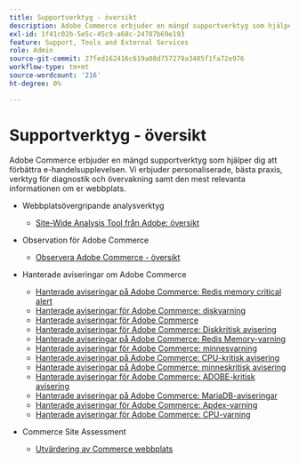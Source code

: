 ```yaml
---
title: Supportverktyg - översikt
description: Adobe Commerce erbjuder en mängd supportverktyg som hjälper dig att förbättra e-handelsupplevelsen. Vi erbjuder personaliserade, bästa praxis, verktyg för diagnostik och övervakning samt den mest relevanta informationen om er webbplats.
exl-id: 1f41c02b-5e5c-45c9-a68c-24787b69e193
feature: Support, Tools and External Services
role: Admin
source-git-commit: 27fed162416c619a08d757279a3405f1fa72e976
workflow-type: tm+mt
source-wordcount: '216'
ht-degree: 0%

---
```


# Supportverktyg - översikt

Adobe Commerce erbjuder en mängd supportverktyg som hjälper dig att förbättra e-handelsupplevelsen. Vi erbjuder personaliserade, bästa praxis, verktyg för diagnostik och övervakning samt den mest relevanta informationen om er webbplats.

* Webbplatsövergripande analysverktyg

   * [Site-Wide Analysis Tool från Adobe: översikt](/help/support-tools/site-wide-analysis-tool/swat-tool-overview.md)

* Observation för Adobe Commerce

   * [Observera Adobe Commerce - översikt](https://experienceleague.adobe.com/sv/docs/commerce-operations/tools/observation-for-adobe-commerce/intro)

* Hanterade aviseringar om Adobe Commerce
   * [Hanterade aviseringar på Adobe Commerce: Redis memory critical alert](https://experienceleague.adobe.com/sv/docs/commerce-operations/tools/managed-alerts-for-adobe-commerce/managed-alerts-on-magento-commerce-redis-memory-critical-alert)
   * [Hanterade aviseringar för Adobe Commerce: diskvarning](https://experienceleague.adobe.com/sv/docs/commerce-operations/tools/managed-alerts-for-adobe-commerce/managed-alerts-for-magento-commerce-disk-warning-alert)
   * [Hanterade aviseringar för Adobe Commerce](https://experienceleague.adobe.com/sv/docs/commerce-operations/tools/managed-alerts-for-adobe-commerce/managed-alerts-for-magento-commerce)
   * [Hanterade aviseringar för Adobe Commerce: Diskkritisk avisering](https://experienceleague.adobe.com/sv/docs/commerce-operations/tools/managed-alerts-for-adobe-commerce/managed-alerts-for-magento-commerce-disk-critical-alert)
   * [Hanterade aviseringar på Adobe Commerce: Redis Memory-varning](https://experienceleague.adobe.com/sv/docs/commerce-operations/tools/managed-alerts-for-adobe-commerce/managed-alerts-on-magento-commerce-redis-memory-warning-alert)
   * [Hanterade aviseringar för Adobe Commerce: minnesvarning](https://experienceleague.adobe.com/sv/docs/commerce-operations/tools/managed-alerts-for-adobe-commerce/managed-alerts-for-magento-commerce-memory-warning-alert)
   * [Hanterade aviseringar på Adobe Commerce: CPU-kritisk avisering](https://experienceleague.adobe.com/sv/docs/commerce-operations/tools/managed-alerts-for-adobe-commerce/managed-alerts-on-magento-commerce-cpu-critical-alert)
   * [Hanterade aviseringar på Adobe Commerce: minneskritisk avisering](https://experienceleague.adobe.com/sv/docs/commerce-operations/tools/managed-alerts-for-adobe-commerce/managed-alerts-on-magento-commerce-memory-critical-alert)
   * [Hanterade aviseringar för Adobe Commerce: ADOBE-kritisk avisering](https://experienceleague.adobe.com/sv/docs/commerce-operations/tools/managed-alerts-for-adobe-commerce/managed-alerts-for-magento-commerce-apdex-critical-alert)
   * [Hanterade aviseringar på Adobe Commerce: MariaDB-aviseringar](https://experienceleague.adobe.com/sv/docs/commerce-operations/tools/managed-alerts-for-adobe-commerce/managed-alerts-on-magento-commerce-mariadb-alerts)
   * [Hanterade aviseringar för Adobe Commerce: Apdex-varning](https://experienceleague.adobe.com/sv/docs/commerce-operations/tools/managed-alerts-for-adobe-commerce/managed-alerts-for-magento-commerce-apdex-warning-alert)
   * [Hanterade aviseringar för Adobe Commerce: CPU-varning](https://experienceleague.adobe.com/sv/docs/commerce-operations/tools/managed-alerts-for-adobe-commerce/managed-alerts-for-magento-commerce-cpu-warning-alert)
* Commerce Site Assessment
   * [Utvärdering av Commerce webbplats](https://experienceleague.adobe.com/tools/commerce-site-assessment/index.html?lang=sv-SE)
